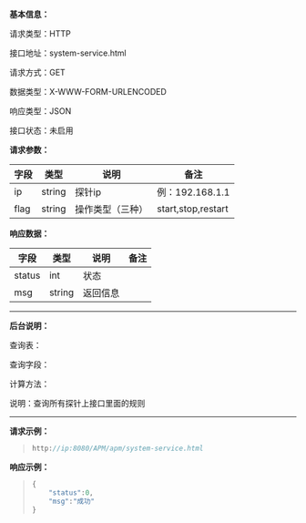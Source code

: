 **基本信息：**

请求类型：HTTP

接口地址：system-service.html

请求方式：GET

数据类型：X-WWW-FORM-URLENCODED

响应类型：JSON

接口状态：未启用

**请求参数：**

| **字段** | **类型** | **说明** | **备注** |
| --- | --- | --- | --- |
| ip| string | 探针ip | 例：192.168.1.1 |
| flag | string | 操作类型（三种） | start,stop,restart |

**响应数据：**

| **字段** | **类型** | **说明** | **备注** |
| --- | --- | --- | --- |
| status | int | 状态 | |
| msg | string | 返回信息 | |

---

**后台说明：**

查询表：

查询字段：

计算方法：

说明：查询所有探针上接口里面的规则

---

**请求示例：**

> ```js
> http://ip:8080/APM/apm/system-service.html
> ```

**响应示例：**

> ```js
> {
>     "status":0,
>     "msg":"成功"
> }
> ```